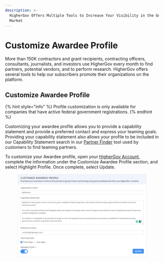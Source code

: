 ```yaml
---
description: >-
  HigherGov Offers Multiple Tools to Increase Your Visibility in the Government
  Market
---
```


# Customize Awardee Profile

More than 150K contractors and grant recipients, contracting officers, consultants, journalists, and investors use HigherGov every month to find partners, potential vendors, and to perform research. HigherGov offers several tools to help our subscribers promote their organizations on the platform.

## Customize Awardee Profile

{% hint style="info" %}
Profile customization is only available for companies that have active federal government registrations. &#x20;
{% endhint %}

Customizing your awardee profile allows you to provide a capability statement and provide a preferred contact and express your teaming goals.  Providing your capability statement also allows your profile to be included in our Capability Statement search in our [Partner Finder](https://www.highergov.com/partner-finder/) tool used by customers to find teaming partners.&#x20;

To customize your Awardee profile, open your [HigherGov Account](https://www.highergov.com/account/), complete the information under the Customize Awardee Profile section, and select Highlight Profile.  Once complete, select Update.

<figure><img src="../.gitbook/assets/image (7) (1) (1).png" alt=""><figcaption></figcaption></figure>
